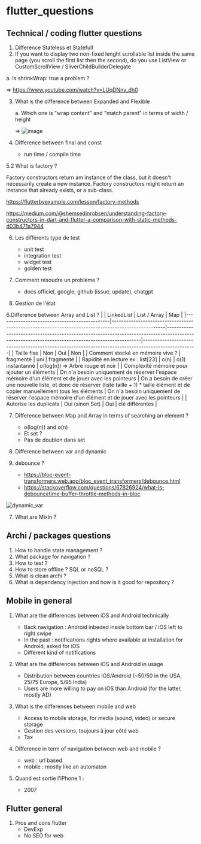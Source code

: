 # flutter_questions

## Technical / coding flutter questions 

1. Difference Stateless et Statefull
2.  If you want to display two non-fixed lenght scrollable list inside the same page (you scroll the first list then the second), do you use ListView or CustomScrollView / SliverChildBuilderDelegate
   
   a. Is shrinkWrap: true a problem ?
  
  => https://www.youtube.com/watch?v=LUqDNnv_dh0

3. What is the difference between Expanded and Flexible
   
   a. Which one is "wrap content" and "match parent" in terms of width / height

   => ![image](https://github.com/dleurs/flutter_questions/assets/58068925/d220e5d1-7f09-40aa-8349-0d018b5e396b)

5. Difference between final and const
   - run time / compile time
  
5.2 What is factory ?

Factory constructors return am instance of the class, but it doesn't necessarily create a new instance. Factory constructors might return an instance that already exists, or a sub-class.

https://flutterbyexample.com/lesson/factory-methods

https://medium.com/@shemsedinrobsen/understanding-factory-constructors-in-dart-and-flutter-a-comparison-with-static-methods-d03b471a7944


6. Les différents type de test
   - unit test
   - integration test
   - widget test
   - golden test

  6. Comment résoudre un problème ?
     - docs officiel, google, github (issue, update), chatgpt

   7. Gestion de l'état
     
6.Difference between Array and List ?
|                                              | LinkedList                                                                                         | List / Array                                                                                                                                    | Map                                                                                                |
|----------------------------------------------|----------------------------------------------------------------------------------------------------|-------------------------------------------------------------------------------------------------------------------------------------------------|----------------------------------------------------------------------------------------------------|
| Taille fixe                                  | Non                                                                                                | Oui                                                                                                                                             | Non                                                                                                |
| Comment stocké  en mémoire vive ?            | fragmenté                                                                                          | uni                                                                                                                                             | fragmenté                                                                                          |
| Rapidité en lecture  ex : list[23]           | o(n)                                                                                               | o(1) instantanné                                                                                                                                | o(log(n)) => Arbre rouge et noir                                                                   |
| Complexité mémoire  pour ajouter un éléments | On n'a besoin  uniquement de réserver l'espace mémoire d'un élément et de jouer avec les pointeurs | On a besoin de créer une nouvelle  liste, et donc de réserver (liste taille + 1) * taille élément  et de copier manuellement  tous les éléments | On n'a besoin  uniquement de réserver l'espace mémoire d'un élément et de jouer avec les pointeurs |
| Autorise les duplicats                       | Oui (sinon Set)                                                                                    | Oui                                                                                                                                             | clé différentes                                                                                    |

7. Difference between Map and Array in terms of searching an element ?
   - o(log(n)) and o(n)
   - Et set ?
   -   Pas de doublon dans set


8. Difference between var and dynamic
9. debounce ?
    - https://bloc-event-transformers.web.app/bloc_event_transformers/debounce.html
    - https://stackoverflow.com/questions/67826924/what-is-debouncetime-buffer-throttle-methods-in-bloc
   
![dynamic_var](https://github.com/dleurs/flutter_questions/assets/58068925/00cdc679-ea48-43d2-bcd2-7c584d4b86c6)

   
7. What are Mixin ?

## Archi / packages questions

1. How to handle state management ?
2. What package for navigation ?
3. How to test ?
4. How to store offline ? SQL or noSQL ?
5. What is clean archi ?
6. What is dependency injection and how is it good for repository ?




## Mobile in general

1. What are the differences between iOS and Android technically
   - Back navigation : Android inbeded inside bottom bar / iOS left to right swipe
   - In the past : notifications rights where available at installation for Android, asked for iOS
   - Different kind of notifications
  

2. What are the differences between iOS and Android in usage
   - Distribution between countries iOS/Android (~50/50 in the USA, 25/75 Europe, 5/95 India)
   - Users are more willing to pay on iOS than Android (for the latter, mostly AD)

3. What is the differences between mobile and web
   - Access to mobile storage, for media (sound, video) or secure storage
   - Gestion des versions, toujours à jour côté web
   - Tax
  
4. Difference in term of navigation between web and mobile ?
   - web : url based
   - mobile : mostly like an automaton

5. Quand est sortie l'iPhone 1 :
   - 2007
  

## Flutter general

1. Pros and cons flutter
   - DevExp
   - No SEO for web




